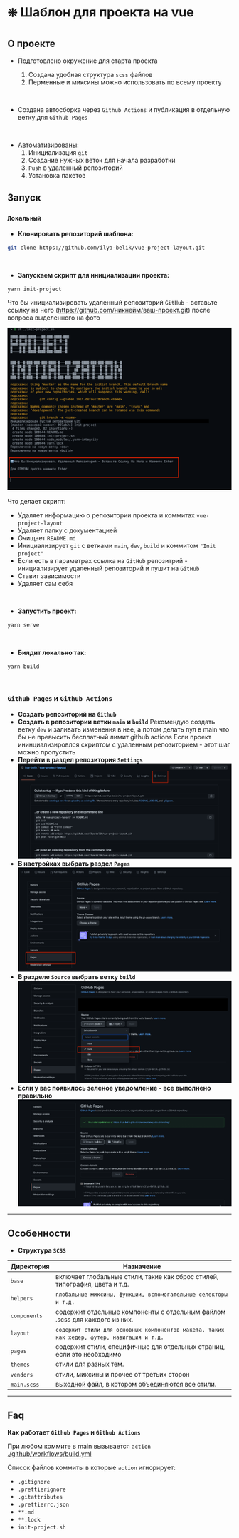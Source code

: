 # ❇️ Шаблон для проекта на vue

## О проекте

- Подготовлено окружение для старта проекта

  1. Создана удобная структура `scss` файлов
  2. Перменные и миксины можно использовать по всему проекту

</br>

- Создана автосборка через `Github Actions` и публикация в отдельную ветку для `Github Pages`

</br>

- [Автоматизированы](#init-project):
  1. Инициализация `git`
  2. Создание нужных веток для начала разработки
  3. `Push` в удаленный репозиторий
  4. Установка пакетов

## Запуск

### `Локальный`

- **Клонировать репозиторий шаблона:**

```bash
git clone https://github.com/ilya-belik/vue-project-layout.git
```

<br />

- <a name="init-project">**Запускаем скрипт для инициализации проекта:**</a>

```bash
yarn init-project
```

Что бы инициализировать удаленный репозиторий `GitHub` - вставьте ссылку на него
(https://github.com/никнейм/ваш-проект.git) после вопроса выделенного на фото

![](./docs/link-repo.png)

Что делает скрипт:

- Удаляет информацию о репозитории проекта и коммитах `vue-project-layout`
- Удаляет папку с документацией
- Очищает `README.md`
- Инициализирует `git` c ветками `main`, `dev`, `build` и коммитом `"Init project"`
- Если есть в параметрах ссылка на `GitHub` репозитрий - инициализирует удаленный репозиторий и
  пушит на `GitHub`
- Ставит зависимости
- Удаляет сам себя

<br />

- **Запустить проект:**

```bash
yarn serve
```

<br />

- **Билдит локально так:**

```bash
yarn build
```

<br />

### `Github Pages` и `Github Actions`

- **Создать репозиторий на `Github`**
- **Создать в репозитории ветки `main` и `build`** Рекомендую создать ветку `dev` и заливать
  изменения в нее, а потом делать пул в main что бы не превысить бесплатный лимит github actions
  Если проект ининциализировлся скриптом с удаленным репозиторием - этот шаг можно пропустить
- **Перейти в раздел репозитория `Settings`** ![Settings](./docs/settings.png)
- **В настройках выбрать раздел `Pages`** ![Pages](./docs/pages.png)
- **В разделе `Source` выбрать ветку `build`** ![Source](./docs/build.png)
- **Если у вас появилось зеленое уведомление - все выполнено правильно**
  ![Notify](./docs/notify.png)

---

## Особенности

- **Структура `SCSS`**

| Директория   | Назначение                                                                                 |
| ------------ | ------------------------------------------------------------------------------------------ |
| `base`       | включает глобальные стили, такие как сброс стилей, типография, цвета и т.д.                |
| `helpers`    | `глобальные миксины, функции, вспомогательные селекторы и т.д.`                            |
| `components` | содержит отдельные компоненты с отдельным файлом .scss для каждого из них.                 |
| `layout`     | `содержит стили для основных компонентов макета, таких как хедер, футер, навигация и т.д.` |
| `pages`      | содержит стили, специфичные для отдельных страниц, если это необходимо                     |
| `themes`     | стили для разных тем.                                                                      |
| `vendors`    | стили, миксины и прочее от третьих сторон                                                  |
| `main.scss`  | выходной файл, в котором объединяются все стили.                                           |

---

## Faq

**Как работает `Github Pages` и `Github Actions`**

При любом коммите в main вызывается `action`
[./github/workflows/build.yml](./github/workflows/build.yml)

Список файлов коммиты в которые `action` игнорирует:

- `.gitignore`
- `.prettierignore`
- `.gitattributes`
- `.prettierrc.json`
- `**.md`
- `**.lock`
- `init-project.sh`
